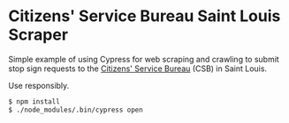 # Citizens' Service Bureau Saint Louis Scraper

Simple example of using Cypress for web scraping and crawling to submit stop sign requests to the [Citizens' Service Bureau](https://www.stlouis-mo.gov/government/departments/public-safety/neighborhood-stabilization-office/citizens-service-bureau/index.cfm) (CSB) in Saint Louis.

Use responsibly.

```sh
$ npm install
$ ./node_modules/.bin/cypress open
```
